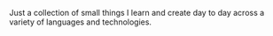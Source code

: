 Just a collection of small things I learn and create day to day across a variety of languages and technologies.

